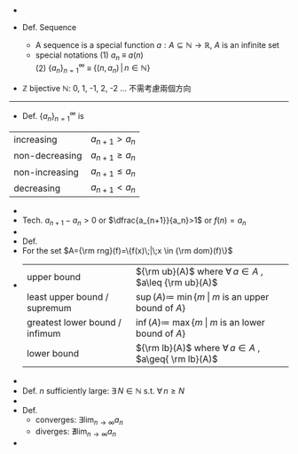 -
- Def. Sequence
	- A sequence is a special function
	   $a: A\subseteq \mathbb{N}\to\mathbb{R}$, $A$ is an infinite set
	- special notations
	  (1) $a_n$ $\equiv$ $a(n)$   
	  (2) $\{a_n\}_{n=1}^{\infty}$ $\equiv$ $\{(n, a_n)\,|\,n\in\mathbb{N}\}$

- $\mathbb{Z}$ bijective $\mathbb{N}$:  0, 1, -1, 2, -2 ...  不需考慮兩個方向

- ---

- Def.  $\{a_n\}_{n=1}^{\infty}$  is

|                |                   |
| -------------- | ----------------- |
| increasing     | $a_{n+1}>a_n$     |
| non-decreasing | $a_{n+1}\geq a_n$ |
| non-increasing | $a_{n+1}\leq a_n$ |
| decreasing     | $a_{n+1}<a_n$     |
-
- Tech.  $a_{n+1}-a_n>0$   or   $\dfrac{a_{n+1}}{a_n}>1$   or   $f(n)=a_n$
-
- Def.
- For the set $A={\rm rng}(f)=\{f(x)\;|\;x \in {\rm dom}(f)\}$
- |||
  |--|--|
  |upper bound|${\rm ub}(A)$  where  $\forall\,a\in A$ ,  $a\leq {\rm ub}(A)$|
  |least upper bound / supremum|$\sup(A)\coloneqq$ $\min\{ m\;\vert\; m$ is an upper bound of $A\}$|
  |greatest lower bound / infimum|$\inf(A)\coloneqq$ $\max\{ m\;\vert\; m$ is an lower bound of $A\}$|
  |lower bound |${\rm lb}(A)$  where  $\forall\,a\in A$ ,  $a\geq{ \rm lb}(A)$|
-
- Def.  $n$  sufficiently large:  $\exists\,N\in\mathbb{N}$  s.t.  ${\forall\,n\geq N}$
-
- Def.
	- converges:  $\exists\displaystyle\lim_{n\to \infty}a_n$
	- diverges:  $\nexists\displaystyle\lim_{n\to \infty}a_n$
-